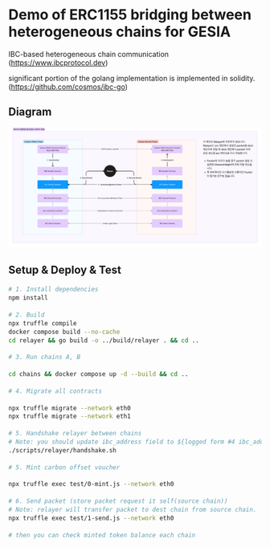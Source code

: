 # Demo of ERC1155 bridging between heterogeneous chains for GESIA

IBC-based heterogeneous chain communication
<br/>
(https://www.ibcprotocol.dev)

significant portion of the golang implementation is implemented in solidity.
<br/>
(https://github.com/cosmos/ibc-go)

## Diagram

![Geasia Diagram](./docs/assets/diagram.jpg)

## Setup & Deploy & Test

```bash
# 1. Install dependencies
npm install

# 2. Build
npx truffle compile
docker compose build --no-cache
cd relayer && go build -o ../build/relayer . && cd ..

# 3. Run chains A, B

cd chains && docker compose up -d --build && cd ..

# 4. Migrate all contracts

npx truffle migrate --network eth0
npx truffle migrate --network eth1

# 5. Handshake relayer between chains
# Note: you should update ibc_address field to ${logged form #4 ibc_address: {}} at configs/relayer/chains/*.json
./scripts/relayer/handshake.sh

# 5. Mint carbon offset voucher

npx truffle exec test/0-mint.js --network eth0

# 6. Send packet (store packet request it self(source chain))
# Note: relayer will transfer packet to dest chain from source chain.
npx truffle exec test/1-send.js --network eth0

# then you can check minted token balance each chain
```
